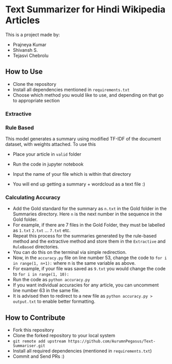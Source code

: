 # Text Summarizer for Hindi Wikipedia Articles

This is a project made by:
* Prajneya Kumar
* Shivansh S.
* Tejasvi Chebrolu

## How to Use

* Clone the repository
* Install all dependencies mentioned in ```requirements.txt```
* Choose which method you would like to use, and depending on that go to appropriate section

### Extractive

### Rule Based

This model generates a summary using modified TF-IDF of the document dataset, with weights attached. To use this

* Place your article in ```valid``` folder
* Run the code in jupyter notebook
* Input the name of your file which is within that directory

* You will end up getting a summary + wordcloud as a text file :)

### Calculating Accuracy

* Add the Gold standard for the summary as ```n.txt``` in the Gold folder in the Summaries directory. Here `n` is the next number in the sequence in the Gold folder.
* For example, if there are 7 files in the Gold Folder, they must be labelled as ```1.txt``` ```2.txt``` ... ```7.txt``` etc.
* Repeat this process for the summaries generated by the rule-based method and the extractive method and store them in the `Extractive` and `RuleBased` directories.
* You can do this on the terminal via simple redirection. 
* Now, in the `accuracy.py` file on line number 53, change the code to ```for i in range(1, n+1):``` where n is the same variable as above.
* For example, if your file was saved as `9.txt` you would change the code to ```for i in range(1, 10):```
* Run the code as `python accuracy.py`
* If you want individual accuracies for any article, you can uncomment line number 63 in the same file.
* It is advised then to redirect to a new file as `python accuracy.py > output.txt` to enable better formatting.

## How to Contribute

* Fork this repository 
* Clone the forked repository to your local system
* ```git remote add upstream https://github.com/AurumnPegasus/Text-Summariser.git```
* Install all required dependencies (mentioned in ```requirements.txt```)
* Commit and Send PRs :)
